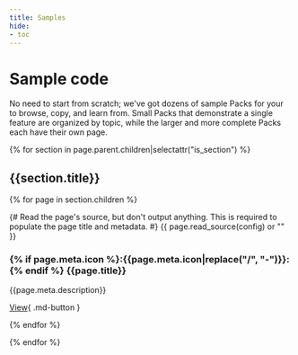 ```yaml
---
title: Samples
hide:
- toc
---
```


# Sample code

No need to start from scratch; we've got dozens of sample Packs for your to browse, copy, and learn from. Small Packs that demonstrate a single feature are organized by topic, while the larger and more complete Packs each have their own page.

{% for section in page.parent.children|selectattr("is_section") %}

## {{section.title}}

<section class="box-row" markdown>

{% for page in section.children %}

<div class="box-item" markdown>
{# Read the page's source, but don't output anything. This is required to populate the page title and metadata. #}
{{ page.read_source(config) or "" }}

### {% if page.meta.icon %}:{{page.meta.icon|replace("/", "-")}}:{% endif %} {{page.title}}

{{page.meta.description}}

[View]({{fix_url(page.url)}}){ .md-button }
</div>

{% endfor %}

</section>

{% endfor %}


[packs_examples]: https://github.com/coda/packs-examples
